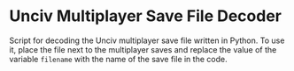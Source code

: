# Unciv Multiplayer Save File Decoder
Script for decoding the Unciv multiplayer save file written in Python. To use it, place the file next to the multiplayer saves and replace the value of the variable `filename` with the name of the save file in the code.
